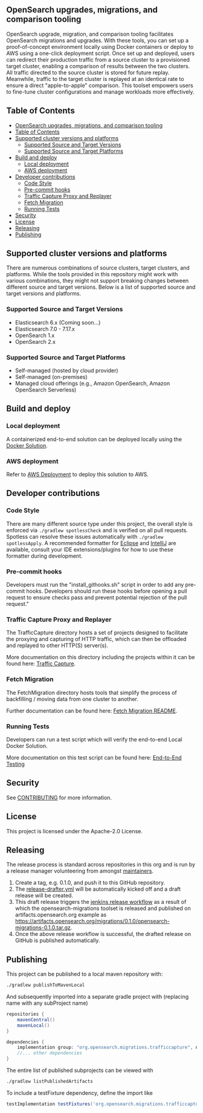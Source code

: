 ## OpenSearch upgrades, migrations, and comparison tooling

OpenSearch upgrade, migration, and comparison tooling facilitates OpenSearch migrations and upgrades. With these tools, you can set up a proof-of-concept environment locally using Docker containers or deploy to AWS using a one-click deployment script. Once set up and deployed, users can redirect their production traffic from a source cluster to a provisioned target cluster, enabling a comparison of results between the two clusters. All traffic directed to the source cluster is stored for future replay. Meanwhile, traffic to the target cluster is replayed at an identical rate to ensure a direct "apple-to-apple" comparison. This toolset empowers users to fine-tune cluster configurations and manage workloads more effectively.

## Table of Contents

- [OpenSearch upgrades, migrations, and comparison tooling](#opensearch-upgrades-migrations-and-comparison-tooling)
- [Table of Contents](#table-of-contents)
- [Supported cluster versions and platforms](#supported-cluster-versions-and-platforms)
  - [Supported Source and Target Versions](#supported-source-and-target-versions)
  - [Supported Source and Target Platforms](#supported-source-and-target-platforms)
- [Build and deploy](#build-and-deploy)
  - [Local deployment](#local-deployment)
  - [AWS deployment](#aws-deployment)
- [Developer contributions](#developer-contributions)
  - [Code Style](#code-style)
  - [Pre-commit hooks](#pre-commit-hooks)
  - [Traffic Capture Proxy and Replayer](#traffic-capture-proxy-and-replayer)
  - [Fetch Migration](#fetch-migration)
  - [Running Tests](#running-tests)
- [Security](#security)
- [License](#license)
- [Releasing](#releasing)
- [Publishing](#publishing)

## Supported cluster versions and platforms

There are numerous combinations of source clusters, target clusters, and platforms. While the tools provided in this repository might work with various combinations, they might not support breaking changes between different source and target versions. Below is a list of supported source and target versions and platforms.

### Supported Source and Target Versions
* Elasticsearch 6.x (Coming soon...)
* Elasticsearch 7.0 - 7.17.x
* OpenSearch 1.x
* OpenSearch 2.x

### Supported Source and Target Platforms
* Self-managed (hosted by cloud provider)
* Self-managed (on-premises)
* Managed cloud offerings (e.g., Amazon OpenSearch, Amazon OpenSearch Serverless)

## Build and deploy

### Local deployment

A containerized end-to-end solution can be deployed locally using the 
[Docker Solution](TrafficCapture/dockerSolution/README.md).

### AWS deployment

Refer to [AWS Deployment](deployment/README.md) to deploy this solution to AWS.

## Developer contributions

### Code Style

There are many different source type under this project, the overall style is enforced via `./gradlew spotlessCheck` and is verified on all pull requests.  Spotless can resolve these issues automatically with `./gradlew spotlessApply`.  A recommended formatter for [Eclipse](./dev-tools/formatters/eclipse-formatter.xml) and [IntelliJ](./dev-tools/formatters/intellij-formatter.xml) are available, consult your IDE extensions/plugins for how to use these formatter during development.

### Pre-commit hooks

Developers must run the "install_githooks.sh" script in order to add any pre-commit hooks.  Developers should run these hooks before opening a pull request to ensure checks pass and prevent potential rejection of the pull request."

### Traffic Capture Proxy and Replayer

The TrafficCapture directory hosts a set of projects designed to facilitate the proxying and capturing of HTTP traffic, which can then be offloaded and replayed to other HTTP(S) server(s).

More documentation on this directory including the projects within it can be found here: [Traffic Capture](TrafficCapture/README.md).

### Fetch Migration

The FetchMigration directory hosts tools that simplify the process of backfilling / moving data from one cluster to another.

Further documentation can be found here: [Fetch Migration README](FetchMigration/README.md).

### Running Tests

Developers can run a test script which will verify the end-to-end Local Docker Solution.

More documentation on this test script can be found here:
[End-to-End Testing](test/README.md)

## Security

See [CONTRIBUTING](CONTRIBUTING.md#security-issue-notifications) for more information.

## License

This project is licensed under the Apache-2.0 License.


## Releasing

The release process is standard across repositories in this org and is run by a release manager volunteering from amongst [maintainers](MAINTAINERS.md).

1. Create a tag, e.g. 0.1.0, and push it to this GitHub repository.
2. The [release-drafter.yml](.github/workflows/release-drafter.yml) will be automatically kicked off and a draft release will be created.
3. This draft release triggers the [jenkins release workflow](https://build.ci.opensearch.org/job/opensearch-migrations-release) as a result of which the opensearch-migrations toolset is released and published on artifacts.opensearch.org example as https://artifacts.opensearch.org/migrations/0.1.0/opensearch-migrations-0.1.0.tar.gz. 
4. Once the above release workflow is successful, the drafted release on GitHub is published automatically.

## Publishing

This project can be published to a local maven repository with:
```sh
./gradlew publishToMavenLocal
```

And subsequently imported into a separate gradle project with (replacing name with any subProject name)
```groovy
repositories {
    mavenCentral()
    mavenLocal()
}

dependencies {
    implementation group: "org.opensearch.migrations.trafficcapture", name: "captureKafkaOffloader", version: "0.1.0-SNAPSHOT"
    //... other dependencies
}
```

The entire list of published subprojects can be viewed with     
```sh
./gradlew listPublishedArtifacts
```


To include a testFixture dependency, define the import like

```groovy
testImplementation testFixtures('org.opensearch.migrations.trafficcapture:trafficReplayer:0.1.0-SNAPSHOT')
```
